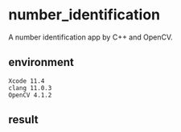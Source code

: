 # number_identification
A number identification app by C++ and OpenCV.
## environment
    Xcode 11.4
    clang 11.0.3
    OpenCV 4.1.2
## result
